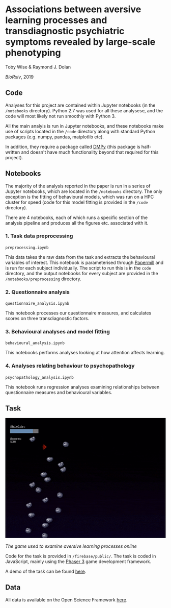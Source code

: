 
# **Associations between aversive learning processes and transdiagnostic psychiatric symptoms revealed by large-scale phenotyping**

Toby Wise & Raymond J. Dolan

_BioRxiv_, 2019


## Code

Analyses for this project are contained within Jupyter notebooks (in the `/notebooks` directory). Python 2.7 was used for all these analysese, and the code will most likely not run smoothly with Python 3.

All the main analyis is run in Jupyter notebooks, and these notebooks make use of scripts located in the `/code` directory along with standard Python packages (e.g. numpy, pandas, matplotlib etc).

In addition, they require a package called [DMPy](https://github.com/tobywise/DMpy/tree/baf71241a1ecff20a3908c99ec236e7a06c49474) (this package is half-written and doesn't have much functionality beyond that required for this project).

## Notebooks

The majority of the analysis reported in the paper is run in a series of Jupyter notebooks, which are located in the `/notebooks` directory. The only exception is the fitting of behavioural models, which was run on a HPC cluster for speed (code for this model fitting is provided in the `/code` directory).

There are 4 notebooks, each of which runs a specific section of the analysis pipeline and produces all the figures etc. associated with it.

### 1. Task data preprocessing

`preprocessing.ipynb`

This data takes the raw data from the task and extracts the behavioural variables of interest. This notebook is parameterised through [Papermill](https://papermill.readthedocs.io/) and is run for each subject individually. The script to run this is in the `code` directory, and the output notebooks for every subject are provided in the `/notebooks/preprocessing` directory.

### 2. Questionnaire analysis

`questionnaire_analysis.ipynb`

This notebook processes our questionnaire measures, and calculates scores on three transdiagnostic factors.

### 3. Behavioural analyses and model fitting
`behavioural_analysis.ipynb`

This notebooks performs analyses looking at how attention affects learning.

### 4. Analyses relating behaviour to psychopathology

`psychopathology_analysis.ipynb`

This notebook runs regression analyses examining relationships between questionnaire measures and behavioural variables.

## Task

![url](https://raw.githubusercontent.com/tobywise/tobywise.github.io/master/img/game_example.gif "The spaceship game")

_The game used to examine aversive learning processes online_

Code for the task is provided in `/firebase/public/`. The task is coded in JavaScript, mainly using the [Phaser 3](https://phaser.io/phaser3) game development framework.

A demo of the task can be found [here](https://tw-spaceship-game.firebaseapp.com/).

## Data

All data is available on the Open Science Framework [here](https://osf.io/b95w2/).
